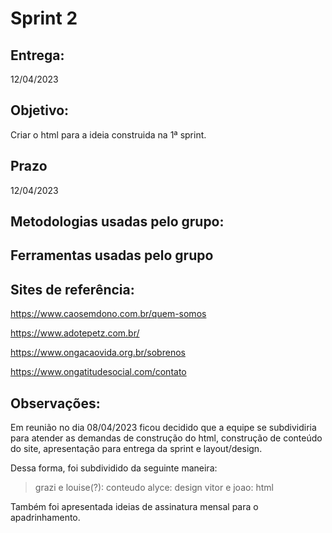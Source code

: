 # Sprint 2

## Entrega: 
12/04/2023


## Objetivo:
Criar o html para a ideia construida na 1ª sprint.

## Prazo
12/04/2023

## Metodologias usadas pelo grupo:

## Ferramentas usadas pelo grupo


## Sites de referência:
https://www.caosemdono.com.br/quem-somos

https://www.adotepetz.com.br/

https://www.ongacaovida.org.br/sobrenos

https://www.ongatitudesocial.com/contato

## Observações:
Em reunião no dia 08/04/2023 ficou decidido que a equipe se subdividiria para atender as demandas de construção do html, construção de conteúdo do site, apresentação para entrega da sprint e layout/design.

Dessa forma, foi subdividido da seguinte maneira:
> grazi e louise(?): conteudo
> alyce: design
> vitor e joao: html

Também foi apresentada ideias de assinatura mensal para o apadrinhamento.
